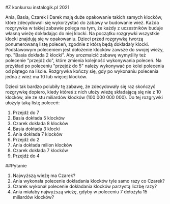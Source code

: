 #Z konkursu instalogik.pl 2021


Ania, Basia, Czarek i Darek mają duże opakowanie takich samych klocków, które zdecydowali się wykorzystać do zabawy w budowanie wież. Każda rozgrywka w takiej zabawie polega na tym, że każdy z uczestników buduje własną wieżę dokładając do niej klocki. Na początku rozgrywki wszystkie klocki znajdują się w opakowaniu. Dzieci przed rozgrywką tworzą ponumerowaną listę poleceń, zgodnie z którą będą dokładały klocki. Podstawowym poleceniem jest dołożenie klocków zawsze do swojej wieży, np. "Basia dokłada 2 klocki". Aby urozmaicić zabawę wymyśliły też polecenie "przejdź do", które zmienia kolejność wykonywania poleceń. Na przykład po poleceniu "przejdź do 5" należy wykonywać po kolei polecenia od piątego na liście. Rozgrywka kończy się, gdy po wykonaniu polecenia jedna z wież ma 10 lub więcej klocków.


Dzieci tak bardzo polubiły tę zabawę, że zdecydowały się raz skończyć rozgrywkę dopiero, kiedy któreś z nich ułoży wieżę składającą się nie z 10 klocków, ale ze stu miliardów klocków (100 000 000 000). Do tej rozgrywki ułożyły taką listę poleceń:

1. Przejdź do 7
2. Basia dokłada 5 klocków
3. Czarek dokłada 8 klocków
4. Basia dokłada 3 klocki
5. Ania dokłada 7 klocków
6. Przejdź do 2
7. Ania dokłada milion klocków
8. Czarek dokłada 7 klocków
9. Przejdź do 4


##Pytanie
1. Najwyższą wieżę ma Czarek?
2. Ania wykonała polecenie dokładania klocków tyle samo razy co Czarek?
3. Czarek wykonał polecenie dokładania klocków parzystą liczbę razy?
4. Ania miałaby najwyższą wieżę, gdyby w poleceniu 7 dołożyła 15 miliardów klocków?
